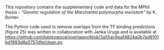 This repository contains the supplementary code and data for the MPhil thesis - *"Genetic regulation of the Marchantia polymorpha meristem"* by K. Bonter.

The Python code used to remove overlaps from the TF binding predictions (figure 25) was written in collaboration with Janka Uryga and is available at https://github.com/lubieowoce/overlappy/blob/3a55ac6ea14824a0b7ad9101bd1993d8a5757dfe/clean.py
